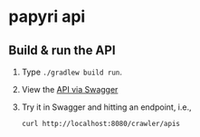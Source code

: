 # papyri api

## Build & run the API 

1. Type `./gradlew build run`. 
1. View the [API via Swagger](http://localhost:8080/swagger/views/swagger-ui/)
1. Try it in Swagger and hitting an endpoint, i.e., 

    `curl http://localhost:8080/crawler/apis`
